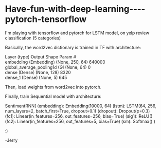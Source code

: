 # Have-fun-with-deep-learning----pytorch-tensorflow

I'm playing with tensorflow and pytorch for LSTM model, on yelp review classification (5 categories)





Basically, the word2vec dictionary is trained in TF with architecture:

  Layer (type)                 Output Shape              Param #   
  embedding (Embedding)        (None, 250, 64)           640000    
  global_average_pooling1d (Gl (None, 64)                0         
  dense (Dense)                (None, 128)               8320      
  dense_1 (Dense)              (None, 5)                 645       

Then, load weights from word2vec into pytorch.

Finally, train Sequential model with architecture:

  SentimentRNN(
    (embedding): Embedding(10000, 64)
    (lstm): LSTM(64, 256, num_layers=2, batch_first=True, dropout=0.1)
    (dropout): Dropout(p=0.3)
    (fc1): Linear(in_features=256, out_features=256, bias=True)
    (sig1): ReLU()
    (fc2): Linear(in_features=256, out_features=5, bias=True)
    (sm): Softmax()
  )
  
  :)
  
  -Jerry
 
